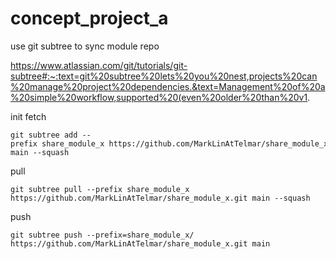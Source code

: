 # concept_project_a


use git subtree to sync module repo

https://www.atlassian.com/git/tutorials/git-subtree#:~:text=git%20subtree%20lets%20you%20nest,projects%20can%20manage%20project%20dependencies.&text=Management%20of%20a%20simple%20workflow,supported%20(even%20older%20than%20v1.

init fetch
```
git subtree add --prefix share_module_x https://github.com/MarkLinAtTelmar/share_module_x.git main --squash
```

pull
```
git subtree pull --prefix share_module_x https://github.com/MarkLinAtTelmar/share_module_x.git main --squash
```

push
```
git subtree push --prefix=share_module_x/ https://github.com/MarkLinAtTelmar/share_module_x.git main
```